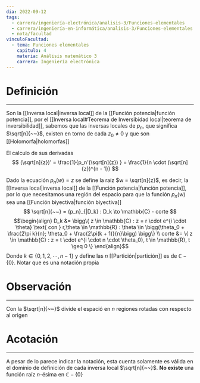 ```yaml
---
dia: 2022-09-12
tags:
  - carrera/ingeniería-electrónica/analisis-3/Funciones-elementales
  - carrera/ingeniería-en-informática/analisis-3/Funciones-elementales
  - nota/facultad
vinculoFacultad:
  - tema: Funciones elementales
    capitulo: 4
    materia: Análisis matemático 3
    carrera: Ingeniería electrónica
---
```

# Definición
---
Son la [[Inversa local|inversa local]] de la [[Función potencia|función potencia]], por el [[Inversa local#Teorema de Inversibidad local|teorema de inversibilidad]], sabemos que las inversas locales de $p_n$, que significa $\sqrt[n]{~~}$, existen en torno de cada $z_0 \ne 0$ y que son [[Holomorfa|holomorfas]] 

El calculo de sus derivadas $$ (\sqrt[n]{z})' = \frac{1}{p_n'(\sqrt[n]{z}) } = \frac{1}{n \cdot (\sqrt[n]{z})^{n - 1}} $$

Dado la ecuación $p_n(w) = z$ se define la raíz $w = \sqrt[n]{z}$, es decir, la [[Inversa local|inversa local]] de la [[Función potencia|función potencia]], por lo que necesitamos una región del espacio para que la función $p_n(w)$ sea una [[Función biyectiva|función biyectiva]]
$$ \sqrt[n]{~~} = {p_n}_{|D_k} : D_k \to \mathbb{C} - corte $$
$$\begin{align}
	D_k &= \bigg\{ z \in \mathbb{C} : z = r \cdot e^{i \cdot \theta} \text{ con } r,\theta \in \mathbb{R} : \theta \in \bigg(\theta_0 + \frac{2\pi k}{n}; \theta_0 + \frac{2\pi(k + 1)}{n}\bigg) \bigg\} \\
	corte &= \{ z \in \mathbb{C} : z = t \cdot e^{i \cdot n \cdot \theta_0}, t \in \mathbb{R}, t \geq 0 \}
\end{align}$$
Donde $k \in \{0, 1, 2, \cdots, n - 1 \}$ y define las $n$ [[Partición|partición]] es de $\mathbb{C} - \{0\}$. Notar que es una notación propia

# Observación
---
Con la $\sqrt[n]{~~}$ divide el espació en $n$ regiones rotadas con respecto al origen

# Acotación
---
A pesar de lo parece indicar la notación, esta cuenta solamente es válida en el dominio de definición de cada inversa local $\sqrt[n]{~~}$. **No existe** una función raíz $n$-ésima en $\mathbb{C} - \{ 0 \}$  